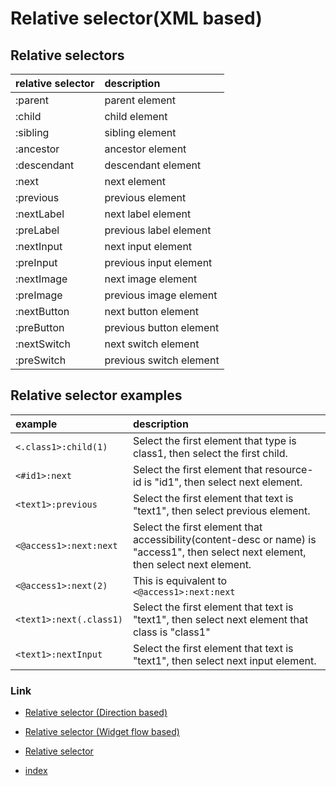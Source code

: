 # Relative selector(XML based)

## Relative selectors

| relative selector | description             |
|:------------------|:------------------------|
| :parent           | parent element          |
| :child            | child element           |
| :sibling          | sibling element         |
| :ancestor         | ancestor element        |
| :descendant       | descendant element      |
| :next             | next element            |
| :previous         | previous element        |
| :nextLabel        | next label element      |
| :preLabel         | previous label element  |
| :nextInput        | next input element      |
| :preInput         | previous input element  |
| :nextImage        | next image element      |
| :preImage         | previous image element  |
| :nextButton       | next button element     |
| :preButton        | previous button element |
| :nextSwitch       | next switch element     |
| :preSwitch        | previous switch element |

## Relative selector examples

| example                 | description                                                                                                                         |
|:------------------------|:------------------------------------------------------------------------------------------------------------------------------------|
| `<.class1>:child(1)`    | Select the first element that type is class1, then select the first child.                                                          |
| `<#id1>:next`           | Select the first element that resource-id is "id1", then select next element.                                                       |
| `<text1>:previous`      | Select the first element that text is "text1", then select previous element.                                                        |
| `<@access1>:next:next`  | Select the first element that accessibility(content-desc or name) is "access1", then select next element, then select next element. |
| `<@access1>:next(2)`    | This is equivalent to `<@access1>:next:next`                                                                                        |
| `<text1>:next(.class1)` | Select the first element that text is "text1", then select next element that class is "class1"                                      |
| `<text1>:nextInput`     | Select the first element that text is "text1", then select next input element.                                                      |

### Link

- [Relative selector (Direction based)](relative_selector_direction.md)

- [Relative selector (Widget flow based)](relative_selector_flow.md)

- [Relative selector](relative_selector.md)


- [index](../../../index.md)